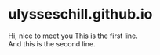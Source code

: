# ulysseschill.github.io
Hi, nice to meet you 
This is the first line.  
And this is the second line.
